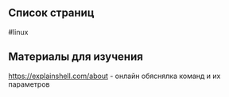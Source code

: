 ## Список страниц
#linux

## Материалы для изучения
https://explainshell.com/about - онлайн обяснялка команд и их параметров


